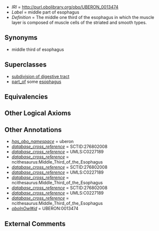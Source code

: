  * *IRI* = http://purl.obolibrary.org/obo/UBERON_0013474
 * *Label* = middle part of esophagus
 * *Definition* = The middle one third of the esophagus in which the muscle layer is composed of muscle cells of the striated and smooth types.

## Synonyms

 * middle third of esophagus

## Superclasses

 * [subdivision of digestive tract](../../UBERON/21/UBERON_0004921.md)
 * [part_of](../../BFO/50/BFO_0000050.md) some [esophagus](../../UBERON/43/UBERON_0001043.md)

## Equivalencies


## Other Logical Axioms


## Other Annotations

 * *[has_obo_namespace](../../ce/oboInOwl#hasOBONamespace.md)* = uberon
 * *[database_cross_reference](../../ef/oboInOwl#hasDbXref.md)* = SCTID:276802008
 * *[database_cross_reference](../../ef/oboInOwl#hasDbXref.md)* = UMLS:C0227189
 * *[database_cross_reference](../../ef/oboInOwl#hasDbXref.md)* = ncithesaurus:Middle_Third_of_the_Esophagus
 * *[database_cross_reference](../../ef/oboInOwl#hasDbXref.md)* = SCTID:276802008
 * *[database_cross_reference](../../ef/oboInOwl#hasDbXref.md)* = UMLS:C0227189
 * *[database_cross_reference](../../ef/oboInOwl#hasDbXref.md)* = ncithesaurus:Middle_Third_of_the_Esophagus
 * *[database_cross_reference](../../ef/oboInOwl#hasDbXref.md)* = SCTID:276802008
 * *[database_cross_reference](../../ef/oboInOwl#hasDbXref.md)* = UMLS:C0227189
 * *[database_cross_reference](../../ef/oboInOwl#hasDbXref.md)* = ncithesaurus:Middle_Third_of_the_Esophagus
 * *[oboInOwl#id](../../id/oboInOwl#id.md)* = UBERON:0013474

## External Comments

